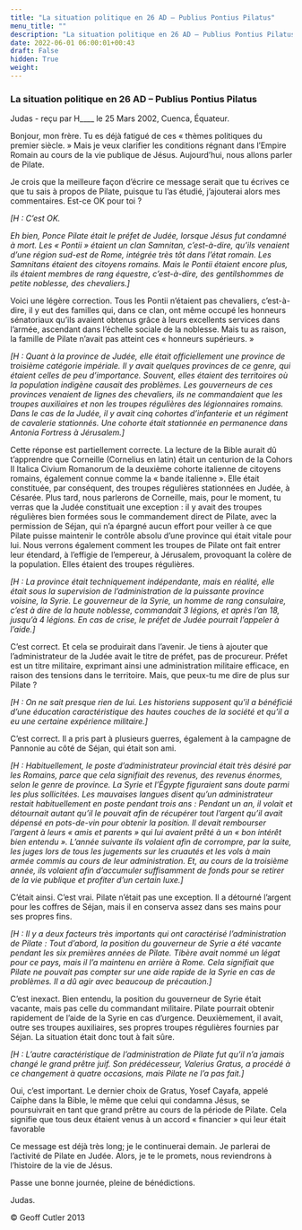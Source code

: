 ```yaml
---
title: "La situation politique en 26 AD – Publius Pontius Pilatus"
menu_title: ""
description: "La situation politique en 26 AD – Publius Pontius Pilatus"
date: 2022-06-01 06:00:01+00:43
draft: False
hidden: True
weight:
---
```

### La situation politique en 26 AD – Publius Pontius Pilatus

Judas - reçu par H____ le 25 Mars 2002, Cuenca, Équateur.

Bonjour, mon frère. Tu es déjà fatigué de ces « thèmes politiques du premier siècle. » Mais je veux clarifier les conditions régnant dans l’Empire Romain au cours de la vie publique de Jésus. Aujourd’hui, nous allons parler de Pilate.

Je crois que la meilleure façon d’écrire ce message serait que tu écrives ce que tu sais à propos de Pilate, puisque tu l’as étudié, j’ajouterai alors mes commentaires. Est-ce OK pour toi ?

*[H : C’est OK.*

*Eh bien, Ponce Pilate était le préfet de Judée, lorsque Jésus fut condamné à mort. Les « Pontii » étaient un clan Samnitan, c’est-à-dire, qu’ils venaient d’une région sud-est de Rome, intégrée très tôt dans l’état romain. Les Samnitans étaient des citoyens romains. Mais le Pontii étaient encore plus, ils étaient membres de rang équestre, c’est-à-dire, des gentilshommes de petite noblesse, des chevaliers.]*

Voici une légère correction. Tous les Pontii n’étaient pas chevaliers, c’est-à-dire, il y eut des familles qui, dans ce clan, ont même occupé les honneurs sénatoriaux qu’ils avaient obtenus grâce à leurs excellents services dans l’armée, ascendant dans l’échelle sociale de la noblesse. Mais tu as raison, la famille de Pilate n’avait pas atteint ces « honneurs supérieurs. »

*[H : Quant à la province de Judée, elle était officiellement une province de troisième catégorie impériale. Il y avait quelques provinces de ce genre, qui étaient celles de peu d’importance. Souvent, elles étaient des territoires où la population indigène causait des problèmes. Les gouverneurs de ces provinces venaient de lignes des chevaliers, ils ne commandaient que les troupes auxiliaires et non les troupes régulières des légionnaires romains. Dans le cas de la Judée, il y avait cinq cohortes d’infanterie et un régiment de cavalerie stationnés. Une cohorte était stationnée en permanence dans Antonia Fortress à Jérusalem.]*

Cette réponse est partiellement correcte. La lecture de la Bible aurait dû t’apprendre que Corneille (Cornelius en latin) était un centurion de la Cohors II Italica Civium Romanorum de la deuxième cohorte italienne de citoyens romains, également connue comme la « bande italienne ». Elle était constituée, par conséquent, des troupes régulières stationnées en Judée, à Césarée. Plus tard, nous parlerons de Corneille, mais, pour le moment, tu verras que la Judée constituait une exception : il y avait des troupes régulières bien formées sous le commandement direct de Pilate, avec la permission de Séjan, qui n’a épargné aucun effort pour veiller à ce que Pilate puisse maintenir le contrôle absolu d’une province qui était vitale pour lui. Nous verrons également comment les troupes de Pilate ont fait entrer leur étendard, à l’effigie de l’empereur, à Jérusalem, provoquant la colère de la population. Elles étaient des troupes régulières.

*[H : La province était techniquement indépendante, mais en réalité, elle était sous la supervision de l’administration de la puissante province voisine, la Syrie. Le gouverneur de la Syrie, un homme de rang consulaire, c’est à dire de la haute noblesse, commandait 3 légions, et après l’an 18, jusqu’à 4 légions. En cas de crise, le préfet de Judée pourrait l’appeler à l’aide.]*

C’est correct. Et cela se produirait dans l’avenir. Je tiens à ajouter que l’administrateur de la Judée avait le titre de préfet, pas de procureur. Préfet est un titre militaire, exprimant ainsi une administration militaire efficace, en raison des tensions dans le territoire. Mais, que peux-tu me dire de plus sur Pilate ?

*[H : On ne sait presque rien de lui. Les historiens supposent qu’il a bénéficié d’une éducation caractéristique des hautes couches de la société et qu’il a eu une certaine expérience militaire.]*

C’est correct. Il a pris part à plusieurs guerres, également à la campagne de Pannonie au côté de Séjan, qui était son ami.

*[H : Habituellement, le poste d’administrateur provincial était très désiré par les Romains, parce que cela signifiait des revenus, des revenus énormes, selon le genre de province. La Syrie et l’Égypte figuraient sans doute parmi les plus sollicitées. Les mauvaises langues disent qu’un administrateur restait habituellement en poste pendant trois ans : Pendant un an, il volait et détournait autant qu’il le pouvait afin de récupérer tout l’argent qu’il avait dépensé en pots-de-vin pour obtenir la position. Il devait rembourser l’argent à leurs « amis et parents » qui lui avaient prêté à un « bon intérêt bien entendu ». L’année suivante ils volaient afin de corrompre, par la suite, les juges lors de tous les jugements sur les cruautés et les vols à main armée commis au cours de leur administration. Et, au cours de la troisième année, ils volaient afin d’accumuler suffisamment de fonds pour se retirer de la vie publique et profiter d’un certain luxe.]*

C’était ainsi. C’est vrai. Pilate n’était pas une exception. Il a détourné l’argent pour les coffres de Séjan, mais il en conserva assez dans ses mains pour ses propres fins.

*[H : Il y a deux facteurs très importants qui ont caractérisé l’administration de Pilate : Tout d’abord, la position du gouverneur de Syrie a été vacante pendant les six premières années de Pilate. Tibère avait nommé un légat pour ce pays, mais il l’a maintenu en arrière à Rome. Cela signifiait que Pilate ne pouvait pas compter sur une aide rapide de la Syrie en cas de problèmes. Il a dû agir avec beaucoup de précaution.]*

C’est inexact. Bien entendu, la position du gouverneur de Syrie était vacante, mais pas celle du commandant militaire. Pilate pourrait obtenir  rapidement de l’aide de la Syrie en cas d’urgence. Deuxièmement, il avait, outre ses troupes auxiliaires, ses propres troupes régulières fournies par Séjan. La situation était donc tout à fait sûre.

*[H : L’autre caractéristique de l’administration de Pilate fut qu’il n’a jamais changé le grand prêtre juif. Son prédécesseur, Valerius Gratus, a procédé à ce changement à quatre occasions, mais Pilate ne l’a pas fait.]*

Oui, c’est important. Le dernier choix de Gratus, Yosef Cayafa, appelé Caïphe dans la Bible, le même que celui qui condamna Jésus, se poursuivrait en tant que grand prêtre au cours de la période de Pilate. Cela signifie que tous deux étaient venus à un accord « financier » qui leur était favorable

Ce message est déjà très long; je le continuerai demain. Je parlerai de l’activité de Pilate en Judée. Alors, je te le promets, nous reviendrons à l’histoire de la vie de Jésus.

Passe une bonne journée, pleine de bénédictions.

Judas.

© Geoff Cutler 2013
